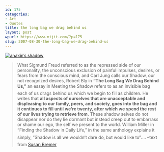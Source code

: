 ```yaml
---
id: 175
categories:
- Art
- Quotes
title: the long bag we drag behind us
layout: post
wpurl: https://www.mijit.com/?p=175
slug: 2007-08-30-the-long-bag-we-drag-behind-us
---
```

<a href="https://www.starwars.com/episode-i/"><img src='{{ "/" | relative_url }}images/2007/08/star_wars_episode_one_the_phantom_menace_ver1.jpg' alt='anakin’s shadow' /></a>

<blockquote>What Sigmund Freud referred to as the repressed side of our personality, the unconscious exclusion of painful impulses, desires, or fears from the conscious mind, and Carl Jung calls our Shadow, our not recognized desires, Robert Bly in <strong>“The Long Bag We Drag Behind Us,”</strong> an essay in Meeting the Shadow refers to as an invisible bag each of us drags behind us which we begin to fill as children. He writes that <strong>all aspects of ourselves that are unacceptable and displeasing to our family, peers, and society, goes into the bag and it continues to fill until we’re twenty, after which we spend the rest of our lives trying to retrieve from.</strong> These shadow selves do not disappear nor do they lie dormant but instead creep out to embarrass or shame our ego, the self we present to the world. William Miller in “Finding the Shadow in Daily Life,” in the same anthology explains it simply, “Shadow is all we wouldn’t dare do, but would like to”.... –text from <a href="https://www.susanbremer.com/Article2.htm">Susan Bremer</a></blockquote>

